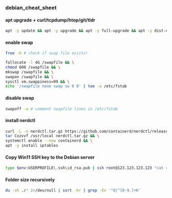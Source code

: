 ### debian_cheat_sheet

#### apt upgrade + curl/tcpdump/htop/git/tldr
```bash
apt -y update && apt -y upgrade && apt -y full-upgrade && apt -y dist-upgrade && apt -y install curl tcpdump htop git tldr
```



#### enable swap
```bash
free -h # check if swap file exists!
```
```bash
fallocate -l 4G /swapfile && \
chmod 600 /swapfile && \
mkswap /swapfile && \
swapon /swapfile && \
sysctl vm.swappiness=99 && \
echo '/swapfile none swap sw 0 0' | tee -a /etc/fstab
```

#### disable swap
```bash
swapoff -a # comment swapfile lines in /etc/fstab
```

#### install nerdctl
```bash
curl -L -o nerdctl.tar.gz https://github.com/containerd/nerdctl/releases/download/v2.0.0-rc.0/nerdctl-full-2.0.0-rc.0-linux-amd64.tar.gz && \
tar Cxzvvf /usr/local nerdctl.tar.gz && \
systemctl enable --now containerd && \
apt -y install iptables
```

#### Copy Win11 SSH key to the Debian server
```bash
type $env:USERPROFILE\.ssh\id_rsa.pub | ssh root@123.123.123.123 "cat >> .ssh/authorized_keys"
```

#### Folder size recursively
```bash
du -sh ./* 2>/dev/null | sort -hr | grep -Ev '^0|^[0-9.]+K'
```
